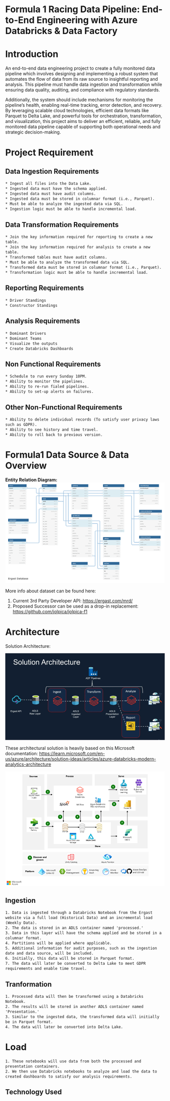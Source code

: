 # Formula 1 Racing Data Pipeline: End-to-End Engineering with Azure Databricks & Data Factory

# Introduction

An end-to-end data engineering project to create a fully monitored data pipeline which involves designing and implementing a robust system that automates the flow of data from its raw source to insightful reporting and analysis. This pipeline must handle data ingestion and transformation while ensuring data quality, auditing, and compliance with regulatory standards.

Additionally, the system should include mechanisms for monitoring the pipeline’s health, enabling real-time tracking, error detection, and recovery. By leveraging scalable cloud technologies, efficient data formats like Parquet to Delta Lake, and powerful tools for orchestration, transformation, and visualization, this project aims to deliver an efficient, reliable, and fully monitored data pipeline capable of supporting both operational needs and strategic decision-making.

# Project Requirement

## Data Ingestion Requirements
    * Ingest all files into the Data Lake.
    * Ingested data must have the schema applied.
    * Ingested data must have audit columns.
    * Ingested data must be stored in columnar format (i.e., Parquet).
    * Must be able to analyze the ingested data via SQL.
    * Ingestion logic must be able to handle incremental load.

## Data Transformation Requirements
    * Join the key information required for reporting to create a new table.
    * Join the key information required for analysis to create a new table.
    * Transformed tables must have audit columns.
    * Must be able to analyze the transformed data via SQL.
    * Transformed data must be stored in columnar format (i.e., Parquet).
    * Transformation logic must be able to handle incremental load.

## Reporting Requirements
    * Driver Standings
    * Constructor Standings

## Analysis Requirements
    * Dominant Drivers
    * Dominant Teams
    * Visualize the outputs
    * Create Databricks Dashboards

## Non Functional Requirements
    * Schedule to run every Sunday 10PM.
    * Ability to monitor the pipelines.
    * Ability to re-run fialed pipelines.
    * Ability to set-up alerts on failures.

## Other Non-Functional Requirements
    * Ability to delete individual records (To satisfy user privacy laws such as GDPR).
    * Ability to see history and time travel.
    * Ability to roll back to previous version.

# Formula1 Data Source & Data Overview

<b> Entity Relation Diagram:</b>
<img src= "ergast_db.png">

More info about dataset can be found here:
1. Current 3rd Party Developer API:  https://ergast.com/mrd/
2. Proposed Successor can be used as a drop-in replacement: https://github.com/jolpica/jolpica-f1

# Architecture

Solution Architecture:

<img src= "Solution Architecture.png">

These architectural solution is heavily based on this Microsoft documentation: https://learn.microsoft.com/en-us/azure/architecture/solution-ideas/articles/azure-databricks-modern-analytics-architecture

<img src= "Solution Architecture - Azure.png">

## Ingestion

    1. Data is ingested through a Databricks Notebook from the Ergast website via a full load (Historical Data) and an incremental load (Weekly Data).
    2. The data is stored in an ADLS container named 'processed.'
    3. Data in this layer will have the schema applied and be stored in a columnar format.
    4. Partitions will be applied where applicable.
    5. Additional information for audit purposes, such as the ingestion date and data source, will be included.
    6. Initially, this data will be stored in Parquet format.
    7. The data will later be converted to Delta Lake to meet GDPR requirements and enable time travel.

## Tranformation

    1. Processed data will then be transformed using a Databricks Notebook.
    2. The results will be stored in another ADLS container named 'Presentation.'
    3. Similar to the ingested data, the transformed data will initially be in Parquet format.
    4. The data will later be converted into Delta Lake.

# Load

    1. These notebooks will use data from both the processed and presentation containers.
    2. We then use Databricks notebooks to analyze and load the data to created dashboards to satisfy our analysis requirements.

## Technology Used